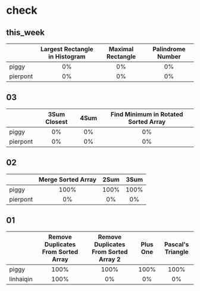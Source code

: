 # check

## this_week

|        |Largest Rectangle in Histogram|Maximal Rectangle|Palindrome Number|
|--------|:----------------------------:|:---------------:|:---------------:|
|piggy   |0%|0%|0%|
|pierpont|0%|0%|0%|

## 03

|        |3Sum Closest|4Sum|Find Minimum in Rotated Sorted Array|
|--------|:----------:|:--:|:----------------------------------:|
|piggy   |0%|0%|0%|
|pierpont|0%|0%|0%|

## 02

|        |Merge Sorted Array|2Sum|3Sum|
|--------|:----------------:|:--:|:--:|
|piggy   |100%|100%|100%|
|pierpont|0%|0%|0%|

## 01

|         |Remove Duplicates From Sorted Array|Remove Duplicates From Sorted Array 2|Plus One|Pascal's Triangle|
|---------|:---------------------------------:|:-----------------------------------:|:------:|:---------------:|
|piggy    |100%|100%|100%|100%|
|linhaiqin|100%|0%|0%|0%|
